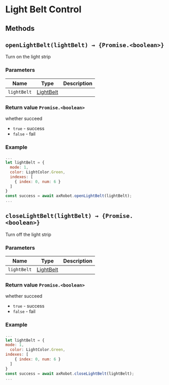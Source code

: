 # Light Belt Control

## Methods

## `openLightBelt(lightBelt) → {Promise.<boolean>}`

Turn on the light strip

### Parameters

| Name | Type | Description |
| ----------- | ------------------------------- | ---- |
| `lightBelt` | [LightBelt](#/Define-LightBelt) |

### Return value `Promise.<boolean>`

whether succeed

* `true` - success
* `false` - fail

### Example

````javascript
...
let lightBelt = {
  mode: 1,
  color: LightColor.Green,
  indexes: [
    { index: 0, num: 6 }
  ]
}
const success = await axRobot.openLightBelt(lightBelt);
...
````



## `closeLightBelt(lightBelt) → {Promise.<boolean>}`

Turn off the light strip

### Parameters

| Name | Type | Description |
| ----------- | ------------------------------- | ---- |
| `lightBelt` | [LightBelt](#/Define-LightBelt) |

### Return value `Promise.<boolean>`

whether succeed

* `true` - success
* `false` - fail

### Example

````javascript
...
let lightBelt = {
mode: 1,
  color: LightColor.Green,
indexes: [
    { index: 0, num: 6 }
  ]
}
const success = await axRobot.closeLightBelt(lightBelt);
...
````
